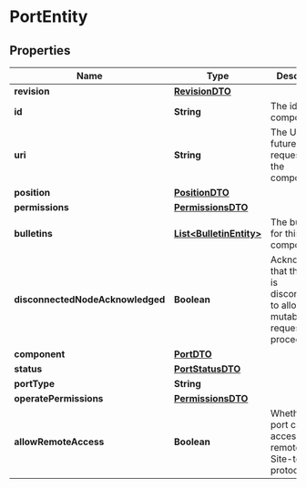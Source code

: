 # PortEntity

## Properties
Name | Type | Description | Notes
------------ | ------------- | ------------- | -------------
**revision** | [**RevisionDTO**](RevisionDTO.md) |  |  [optional]
**id** | **String** | The id of the component. |  [optional]
**uri** | **String** | The URI for futures requests to the component. |  [optional]
**position** | [**PositionDTO**](PositionDTO.md) |  |  [optional]
**permissions** | [**PermissionsDTO**](PermissionsDTO.md) |  |  [optional]
**bulletins** | [**List&lt;BulletinEntity&gt;**](BulletinEntity.md) | The bulletins for this component. |  [optional]
**disconnectedNodeAcknowledged** | **Boolean** | Acknowledges that this node is disconnected to allow for mutable requests to proceed. |  [optional]
**component** | [**PortDTO**](PortDTO.md) |  |  [optional]
**status** | [**PortStatusDTO**](PortStatusDTO.md) |  |  [optional]
**portType** | **String** |  |  [optional]
**operatePermissions** | [**PermissionsDTO**](PermissionsDTO.md) |  |  [optional]
**allowRemoteAccess** | **Boolean** | Whether this port can be accessed remotely via Site-to-Site protocol. |  [optional]
